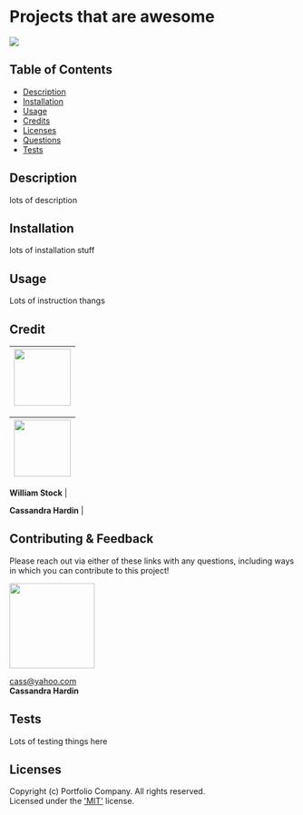  # Projects that are awesome
  [<img src="https://img.shields.io/badge/License-MIT-yellow.svg"/>](https://choosealicense.com/licenses/mit/)

  ## Table of Contents
  - [Description](#description)
  - [Installation](#installation)
  - [Usage](#usage)
  - [Credits](#credits)
  - [Licenses](#licenses)
  - [Questions](#questions)
  - [Tests](#tests)

  ## Description
  lots of description

  ## Installation
  lots of installation stuff

  ## Usage
  Lots of instruction thangs

  
  ## Credit  
  
  [<img src="https://github.com/wist118.png?" width="100"/>](https://github.com/wist118) | 
  :----: |
  
  [<img src="https://github.com/cassdoes.png?" width="100"/>](https://github.com/cassdoes) | 
  :----: |
  
  
  **William Stock** |
  
  **Cassandra Hardin** |
  
  

  ## Contributing & Feedback 

  Please reach out via either of these links with any questions, including ways in which
  you can contribute to this project!

  [<img src="https://github.com/CassDoes.png?" width="150"/>](https://github.com/CassDoes)  
  
  cass@yahoo.com  
  **Cassandra Hardin**

  ## Tests
  Lots of testing things here

  ## Licenses
  
  Copyright (c) Portfolio Company. All rights reserved.  
  Licensed under the ['MIT'](https://choosealicense.com/licenses/mit/) license.
